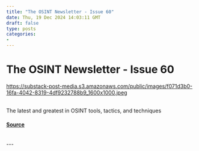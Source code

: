 ```yaml
---
title: "The OSINT Newsletter - Issue 60"
date: Thu, 19 Dec 2024 14:03:11 GMT
draft: false
type: posts
categories: 
- 
---
```

# The OSINT Newsletter - Issue 60
https://substack-post-media.s3.amazonaws.com/public/images/f071d3b0-16fa-4042-8319-4df9232788b9_1600x1000.jpeg
<br/>

<br/>
The latest and greatest in OSINT tools, tactics, and techniques

#### [Source](https://osintnewsletter.com/p/60)

<br/>
---

